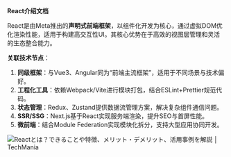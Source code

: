 **React介绍文档**

​	React是由Meta推出的**声明式前端框架**，以组件化开发为核心，通过虚拟DOM优化渲染性能，适用于构建高交互性UI。其核心优势在于高效的视图层管理和灵活的生态整合能力。

**关联技术节点**：

1. **同级框架**：与Vue3、Angular同为“前端主流框架”，适用于不同场景与技术偏好。
2. **工程化工具**：依赖Webpack/Vite进行模块打包，结合ESLint+Prettier规范代码。
3. **状态管理**：Redux、Zustand提供数据流管理方案，解决复杂组件通信问题。
4. **SSR/SSG**：Next.js基于React实现服务端渲染，提升SEO与首屏性能。
5. **微前端**：结合Module Federation实现模块化拆分，支持大型应用协同开发。

![Reactとは？できることや特徴、メリット・デメリット、活用事例を解説 │ TechMania](https://web-img.rensa.jp.net/rensa/images/techmania/thumbnail/20220106/reactjs.png)